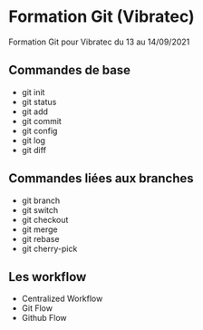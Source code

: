 # Formation Git (Vibratec)

Formation Git pour Vibratec du 13 au 14/09/2021

## Commandes de base

* git init
* git status
* git add
* git commit
* git config
* git log
* git diff

## Commandes liées aux branches

* git branch
* git switch
* git checkout
* git merge
* git rebase
* git cherry-pick

## Les workflow

* Centralized Workflow
* Git Flow
* Github Flow

